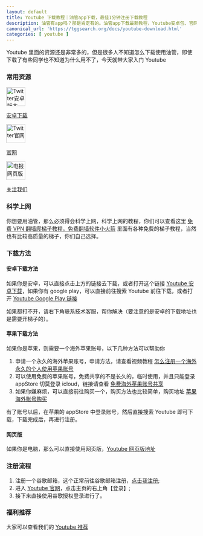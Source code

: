 ```yaml
---
layout: default
title: Youtube 下载教程｜油管app下载，最佳1分钟注册下载教程
description: 油管有app吗？那是肯定有的。油管app下载最新教程，Youtube安卓包、官网最新导航，油管博主推荐等丰富的资源。
canonical_url: 'https://tggsearch.org/docs/youtube-download.html'
categories: [ youtube ]
---
```

Youtube 里面的资源还是非常多的，但是很多人不知道怎么下载使用油管，即使下载了有些同学也不知道为什么用不了，今天就带大家入门 Youtube

### 常用资源
<div class='icon-block-body-three'>
    <div class='icon-block-item'>
      <a href="/docs/302.html?target=https://apkpure.com/youtube/com.google.android.youtube" target="_blank">
          <img src="https://cdn.jsdelivr.net/gh/tggsearch/tggsearch.org/assets/img/youtube.webp" alt="Twitter安卓版本" height=50px>
          <p>安卓下载</p>
      </a>
    </div>
     <div class='icon-block-item'>
      <a href="/docs/302.html?target=https://youtube.com" target="_blank">
          <img src="https://cdn.jsdelivr.net/gh/tggsearch/tggsearch.org/assets/img/youtube.webp" alt="Twitter官网" height=50px>
          <p>官网</p>
      </a>
    </div>
      <div class='icon-block-item'>
      <a href="/docs/302.html?target=https://www.youtube.com/channel/UCZBYb7on1OKet0fBpHaDD7w" target="_blank">
          <img src="https://cdn.jsdelivr.net/gh/tggsearch/tggsearch.org/assets/img/youtube.webp" alt="电报网页版" height=50px>
          <p>关注我们</p>
      </a>
    </div>
</div>

### 科学上网
你想要用油管，那么必须得会科学上网，科学上网的教程，你们可以查看这里 [免费 VPN 翻墙爬梯子教程，免费翻墙软件小火箭](./vpn-kl.html) 里面有各种免费的梯子教程，当然也有比较高质量的梯子，你们自己选择。

### 下载方法

#### 安卓下载方法
如果你是安卓，可以直接点击上方的链接去下载，或者打开这个链接 [Youtube 安卓下载](./302.html?target=https://apkpure.com/youtube/com.google.android.youtube)，如果你有 google play，可以直接前往搜索 Youtube 前往下载，或者打开 [Youtube Google Play 链接](./302.html?target=https://play.google.com/store/apps/details?id=com.google.android.youtube&hl=en_US)

如果都打不开，请右下角联系技术客服，帮你解决（要注意的是安卓的下载地址也是需要开梯子的）。

#### 苹果下载方法
如果你是苹果，则需要一个海外苹果账号，以下几种方法可以帮助你

1. 申请一个永久的海外苹果账号，申请方法，请查看视频教程 [怎么注册一个海外永久的个人使用苹果账号](./302.html?target=https://youtu.be/oY396wEXzww)
2. 可以使用免费的苹果账号，免费共享的不是长久的，临时使用，并且只能登录 appStore 切莫登录 icloud，链接请查看 [免费海外苹果账号共享](./apple-id.html)
3. 如果你嫌麻烦，可以直接前往购买一个，购买方法也比较简单，购买地址 [苹果海外账号购买](./302.html?target=http://tggsearch.shop/)

有了账号以后，在苹果的 appStore 中登录账号，然后直接搜索 Youtube 即可下载，下载完成后，再进行注册。

#### 网页版
如果你是电脑，那么可以直接使用网页版，[Youtube 网页版地址](./302.html?target=https://youtube.com)

### 注册流程

1. 注册一个谷歌邮箱，这个正常前往谷歌邮箱注册，[点击我注册](./302.html?target=https://gmail.com);
2. 进入 [Youtube 官网](./302.html?target=https://youtube.com)，点击主页的右上角【登录】;
3. 接下来直接使用谷歌授权登录进行了。

### 福利推荐
大家可以查看我们的 [Youtube 推荐](./youtube-start.html)